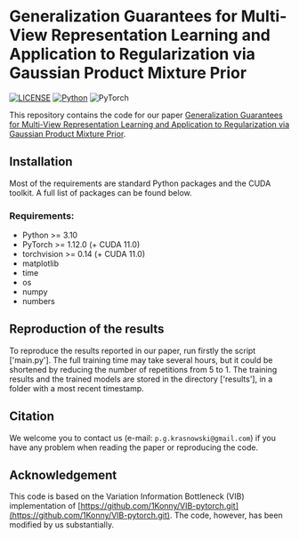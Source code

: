 # Generalization Guarantees for Multi-View Representation Learning and Application to Regularization via Gaussian Product Mixture Prior

[![LICENSE](https://img.shields.io/badge/license-MIT-green)](https://github.com/PiotrKrasnowski/Gaussian_Product_Mixture_Priors_for_Multiview_Representation_Learning/blob/main/LICENSE.md)
[![Python](https://img.shields.io/badge/python-3.10-blue.svg)](https://www.python.org/)
![PyTorch](https://img.shields.io/badge/pytorch-1.12.1-%237732a8)

This repository contains the code for our paper [Generalization Guarantees for Multi-View Representation Learning and Application to Regularization via Gaussian Product Mixture Prior]().

## Installation

Most of the requirements are standard Python packages and the CUDA toolkit. A full list of packages can be found below. 

### Requirements:
- Python >= 3.10
- PyTorch >= 1.12.0 (+ CUDA 11.0)
- torchvision >= 0.14 (+ CUDA 11.0)
- matplotlib
- time
- os
- numpy
- numbers

## Reproduction of the results

To reproduce the results reported in our paper, run firstly the script ['main.py']. The full training time may take several hours, but it could be shortened by reducing the number of repetitions from 5 to 1. The training results and the trained models are stored in the directory ['results'], in a folder with a most recent timestamp. 

## Citation

We welcome you to contact us (e-mail: ```p.g.krasnowski@gmail.com```) if you have any problem when reading the paper or reproducing the code.

## Acknowledgement
This code is based on the Variation Information Bottleneck (VIB) implementation of [https://github.com/1Konny/VIB-pytorch.git](https://github.com/1Konny/VIB-pytorch.git). The code, however, has been modified by us substantially.
